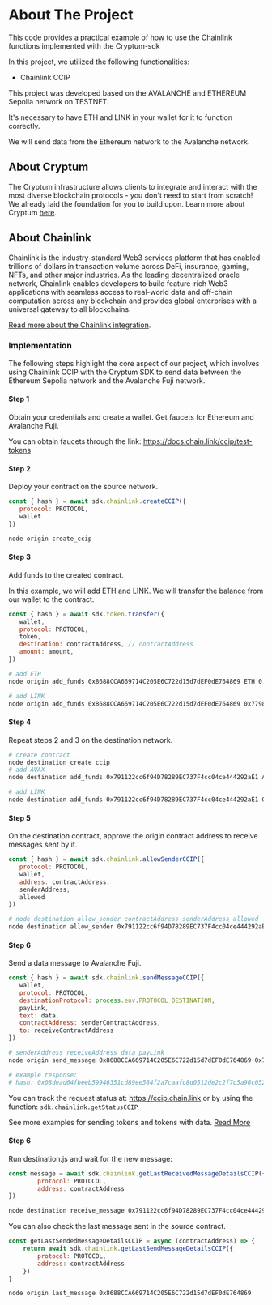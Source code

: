 # About The Project

This code provides a practical example of how to use the Chainlink functions implemented with the Cryptum-sdk

In this project, we utilized the following functionalities:

   - Chainlink CCIP

This project was developed based on the AVALANCHE and ETHEREUM Sepolia network on TESTNET.

It's necessary to have ETH and LINK in your wallet for it to function correctly.

We will send data from the Ethereum network to the Avalanche network.

## About Cryptum

The Cryptum infrastructure allows clients to integrate and interact with the most diverse blockchain protocols - you don't need to start from scratch! We already laid the foundation for you to build upon. </b> Learn more about Cryptum <a href="https://cryptum.io" target="_blank">here</a>.


## About Chainlink

Chainlink is the industry-standard Web3 services platform that has enabled trillions of dollars in transaction volume across DeFi, insurance, gaming, NFTs, and other major industries. As the leading decentralized oracle network, Chainlink enables developers to build feature-rich Web3 applications with seamless access to real-world data and off-chain computation across any blockchain and provides global enterprises with a universal gateway to all blockchains.

[Read more about the Chainlink integration](docs/chainlink.md).

### Implementation

The following steps highlight the core aspect of our project, which involves using Chainlink CCIP with the Cryptum SDK to send data between the Ethereum Sepolia network and the Avalanche Fuji network.

#### Step 1

Obtain your credentials and create a wallet. Get faucets for Ethereum and Avalanche Fuji.

You can obtain faucets through the link: https://docs.chain.link/ccip/test-tokens

#### Step 2

Deploy your contract on the source network.

```js
const { hash } = await sdk.chainlink.createCCIP({
   protocol: PROTOCOL,
   wallet
})
```

```sh
node origin create_ccip
```

#### Step 3 

Add funds to the created contract.

In this example, we will add ETH and LINK. We will transfer the balance from our wallet to the contract.

```js
const { hash } = await sdk.token.transfer({
   wallet,
   protocol: PROTOCOL,
   token,
   destination: contractAddress, // contractAddress
   amount: amount,
})
```

```sh
# add ETH
node origin add_funds 0x8688CCA669714C205E6C722d15d7dEF0dE764869 ETH 0.05 

# add LINK
node origin add_funds 0x8688CCA669714C205E6C722d15d7dEF0dE764869 0x779877A7B0D9E8603169DdbD7836e478b4624789 10
```
#### Step 4

Repeat steps 2 and 3 on the destination network.

```sh
# create contract
node destination create_ccip
# add AVAX
node destination add_funds 0x791122cc6f94D78289EC737F4cc04ce444292aE1 AVAX 0.2

# add LINK
node destination add_funds 0x791122cc6f94D78289EC737F4cc04ce444292aE1 0x0b9d5D9136855f6FEc3c0993feE6E9CE8a297846 10
```

#### Step 5

On the destination contract, approve the origin contract address to receive messages sent by it.

```js
const { hash } = await sdk.chainlink.allowSenderCCIP({
   protocol: PROTOCOL,
   wallet,
   address: contractAddress,
   senderAddress,
   allowed
})
```

```sh
# node destination allow_sender contractAddress senderAddress allowed
node destination allow_sender 0x791122cc6f94D78289EC737F4cc04ce444292aE1 0x8688CCA669714C205E6C722d15d7dEF0dE764869 true
```

#### Step 6
Send a data message to Avalanche Fuji.

```js
const { hash } = await sdk.chainlink.sendMessageCCIP({
   wallet,
   protocol: PROTOCOL,
   destinationProtocol: process.env.PROTOCOL_DESTINATION,
   payLink,
   text: data,
   contractAddress: senderContractAddress,
   to: receiveContractAddress
})
```

```sh
# senderAddress receiveAddress data payLink
node origin send_message 0x8688CCA669714C205E6C722d15d7dEF0dE764869 0x791122cc6f94D78289EC737F4cc04ce444292aE1 'Cryptum Sdk <> Chainlink CCIP' true

# example response: 
# hash: 0x08dead64fbeeb59946351cd89ee584f2a7caafc8d0512de2c2f7c5a96c052506
```

You can track the request status at: https://ccip.chain.link or by using the function:
`sdk.chainlink.getStatusCCIP`

See more examples for sending tokens and tokens with data. [Read More](https://github.com/cryptum-official/cryptum-sdk/blob/master/docs/chainlink.md)

#### Step 6

Run destination.js and wait for the new message:

```js
const message = await sdk.chainlink.getLastReceivedMessageDetailsCCIP({
        protocol: PROTOCOL,
        address: contractAddress
})
```

```sh
node destination receive_message 0x791122cc6f94D78289EC737F4cc04ce444292aE1
```
You can also check the last message sent in the source contract.

```js
const getLastSendedMessageDetailsCCIP = async (contractAddress) => {
    return await sdk.chainlink.getLastSendMessageDetailsCCIP({
        protocol: PROTOCOL,
        address: contractAddress
    })
}
```

```sh
node origin last_message 0x8688CCA669714C205E6C722d15d7dEF0dE764869
```